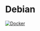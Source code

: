# Debian

[![Docker](https://github.com/mustafa367/Debian/actions/workflows/docker-publish.yml/badge.svg)](https://github.com/mustafa367/Debian/actions/workflows/docker-publish.yml)

